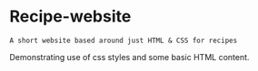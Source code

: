 # Recipe-website

`A short website based around just HTML & CSS for recipes`

Demonstrating use of css styles and some basic HTML content.